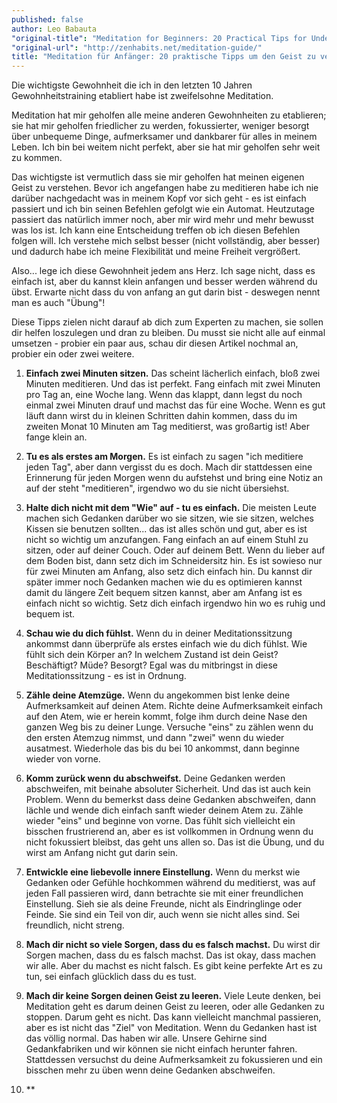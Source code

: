 ```yaml
---
published: false
author: Leo Babauta
"original-title": "Meditation for Beginners: 20 Practical Tips for Understanding the Mind"
"original-url": "http://zenhabits.net/meditation-guide/"
title: "Meditation für Anfänger: 20 praktische Tipps um den Geist zu verstehen"
---
```


Die wichtigste Gewohnheit die ich in den letzten 10 Jahren Gewohnheitstraining etabliert habe ist zweifelsohne Meditation.

Meditation hat mir geholfen alle meine anderen Gewohnheiten zu etablieren; sie hat mir geholfen friedlicher zu werden, fokussierter, weniger besorgt über unbequeme Dinge, aufmerksamer und dankbarer für alles in meinem Leben. Ich bin bei weitem nicht perfekt, aber sie hat mir geholfen sehr weit zu kommen.

Das wichtigste ist vermutlich dass sie mir geholfen hat meinen eigenen Geist zu verstehen. Bevor ich angefangen habe zu meditieren habe ich nie darüber nachgedacht was in meinem Kopf vor sich geht - es ist einfach passiert und ich bin seinen Befehlen gefolgt wie ein Automat. Heutzutage passiert das natürlich immer noch, aber mir wird mehr und mehr bewusst was los ist. Ich kann eine Entscheidung treffen ob ich diesen Befehlen folgen will. Ich verstehe mich selbst besser (nicht vollständig, aber besser) und dadurch habe ich meine Flexibilität und meine Freiheit vergrößert.

Also... lege ich diese Gewohnheit jedem ans Herz. Ich sage nicht, dass es einfach ist, aber du kannst klein anfangen und besser werden während du übst. Erwarte nicht dass du von anfang an gut darin bist - deswegen nennt man es auch "Übung"!

Diese Tipps zielen nicht darauf ab dich zum Experten zu machen, sie sollen dir helfen loszulegen und dran zu bleiben. Du musst sie nicht alle auf einmal umsetzen - probier ein paar aus, schau dir diesen Artikel nochmal an, probier ein oder zwei weitere.

1. **Einfach zwei Minuten sitzen.** Das scheint lächerlich einfach, bloß zwei Minuten meditieren. Und das ist perfekt. Fang einfach mit zwei Minuten pro Tag an, eine Woche lang. Wenn das klappt, dann legst du noch einmal zwei Minuten drauf und machst das für eine Woche. Wenn es gut läuft dann wirst du in kleinen Schritten dahin kommen, dass du im zweiten Monat 10 Minuten am Tag meditierst, was großartig ist! Aber fange klein an.

2. **Tu es als erstes am Morgen.** Es ist einfach zu sagen "ich meditiere jeden Tag", aber dann vergisst du es doch. Mach dir stattdessen eine Erinnerung für jeden Morgen wenn du aufstehst und bring eine Notiz an auf der steht "meditieren", irgendwo wo du sie nicht übersiehst.

3. **Halte dich nicht mit dem "Wie" auf - tu es einfach.** Die meisten Leute machen sich Gedanken darüber wo sie sitzen, wie sie sitzen, welches Kissen sie benutzen sollten... das ist alles schön und gut, aber es ist nicht so wichtig um anzufangen. Fang einfach an auf einem Stuhl zu sitzen, oder auf deiner Couch. Oder auf deinem Bett. Wenn du lieber auf dem Boden bist, dann setz dich im Schneidersitz hin. Es ist sowieso nur für zwei Minuten am Anfang, also setz dich einfach hin. Du kannst dir später immer noch Gedanken machen wie du es optimieren kannst damit du längere Zeit bequem sitzen kannst, aber am Anfang ist es einfach nicht so wichtig. Setz dich einfach irgendwo hin wo es ruhig und bequem ist.

4. **Schau wie du dich fühlst.** Wenn du in deiner Meditationssitzung ankommst dann überprüfe als erstes einfach wie du dich fühlst. Wie fühlt sich dein Körper an? In welchem Zustand ist dein Geist? Beschäftigt? Müde? Besorgt? Egal was du mitbringst in diese Meditationssitzung - es ist in Ordnung.

5. **Zähle deine Atemzüge.** Wenn du angekommen bist lenke deine Aufmerksamkeit auf deinen Atem. Richte deine Aufmerksamkeit einfach auf den Atem, wie er herein kommt, folge ihm durch deine Nase den ganzen Weg bis zu deiner Lunge. Versuche "eins" zu zählen wenn du den ersten Atemzug nimmst, und dann "zwei" wenn du wieder ausatmest. Wiederhole das bis du bei 10 ankommst, dann beginne wieder von vorne.

6. **Komm zurück wenn du abschweifst.** Deine Gedanken werden abschweifen, mit beinahe absoluter Sicherheit. Und das ist auch kein Problem. Wenn du bemerkst dass deine Gedanken abschweifen, dann lächle und wende dich einfach sanft wieder deinem Atem zu. Zähle wieder "eins" und beginne von vorne. Das fühlt sich vielleicht ein bisschen frustrierend an, aber es ist vollkommen in Ordnung wenn du nicht fokussiert bleibst, das geht uns allen so. Das ist die Übung, und du wirst am Anfang nicht gut darin sein.

7. **Entwickle eine liebevolle innere Einstellung.** Wenn du merkst wie Gedanken oder Gefühle hochkommen während du meditierst, was auf jeden Fall passieren wird, dann betrachte sie mit einer freundlichen Einstellung. Sieh sie als deine Freunde, nicht als Eindringlinge oder Feinde. Sie sind ein Teil von dir, auch wenn sie nicht alles sind. Sei freundlich, nicht streng.

8. **Mach dir nicht so viele Sorgen, dass du es falsch machst.** Du wirst dir Sorgen machen, dass du es falsch machst. Das ist okay, dass machen wir alle. Aber du machst es nicht falsch. Es gibt keine perfekte Art es zu tun, sei einfach glücklich dass du es tust.

9. **Mach dir keine Sorgen deinen Geist zu leeren.** Viele Leute denken, bei Meditation geht es darum deinen Geist zu leeren, oder alle Gedanken zu stoppen. Darum geht es nicht. Das kann vielleicht manchmal passieren, aber es ist nicht das "Ziel" von Meditation. Wenn du Gedanken hast ist das völlig normal. Das haben wir alle. Unsere Gehirne sind Gedankfabriken und wir können sie nicht einfach herunter fahren. Stattdessen versuchst du deine Aufmerksamkeit zu fokussieren und ein bisschen mehr zu üben wenn deine Gedanken abschweifen.

10. **
